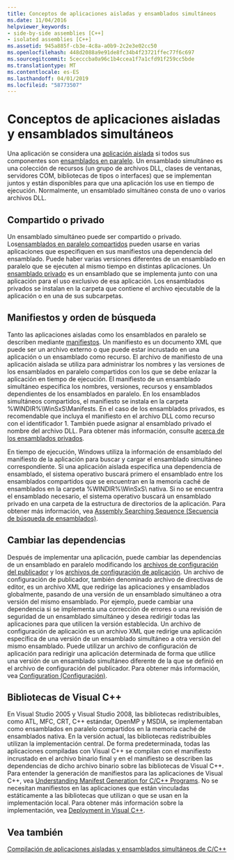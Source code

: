 ```yaml
---
title: Conceptos de aplicaciones aisladas y ensamblados simultáneos
ms.date: 11/04/2016
helpviewer_keywords:
- side-by-side assemblies [C++]
- isolated assemblies [C++]
ms.assetid: 945a885f-cb3e-4c8a-a0b9-2c2e3e02cc50
ms.openlocfilehash: 448d2088a9e91de8fc34b4f23721ffec77f6c697
ms.sourcegitcommit: 5cecccba0a96c1b4ccea1f7a1cfd91f259cc5bde
ms.translationtype: MT
ms.contentlocale: es-ES
ms.lasthandoff: 04/01/2019
ms.locfileid: "58773507"
---
```

# <a name="concepts-of-isolated-applications-and-side-by-side-assemblies"></a>Conceptos de aplicaciones aisladas y ensamblados simultáneos

Una aplicación se considera una [aplicación aislada](/windows/desktop/SbsCs/isolated-applications) si todos sus componentes son [ensamblados en paralelo](/windows/desktop/SbsCs/about-side-by-side-assemblies-). Un ensamblado simultáneo es una colección de recursos (un grupo de archivos DLL, clases de ventanas, servidores COM, bibliotecas de tipos o interfaces) que se implementan juntos y están disponibles para que una aplicación los use en tiempo de ejecución. Normalmente, un ensamblado simultáneo consta de uno o varios archivos DLL.

## <a name="shared-or-private"></a>Compartido o privado

Un ensamblado simultáneo puede ser compartido o privado. Los[ensamblados en paralelo compartidos](https://msdn.microsoft.com/library/aa375996.aspx) pueden usarse en varias aplicaciones que especifiquen en sus manifiestos una dependencia del ensamblado. Puede haber varias versiones diferentes de un ensamblado en paralelo que se ejecuten al mismo tiempo en distintas aplicaciones. Un [ensamblado privado](/windows/desktop/SbsCs/about-private-assemblies-) es un ensamblado que se implementa junto con una aplicación para el uso exclusivo de esa aplicación. Los ensamblados privados se instalan en la carpeta que contiene el archivo ejecutable de la aplicación o en una de sus subcarpetas.

## <a name="manifests-and-search-order"></a>Manifiestos y orden de búsqueda

Tanto las aplicaciones aisladas como los ensamblados en paralelo se describen mediante [manifiestos](/windows/desktop/sbscs/manifests). Un manifiesto es un documento XML que puede ser un archivo externo o que puede estar incrustado en una aplicación o un ensamblado como recurso. El archivo de manifiesto de una aplicación aislada se utiliza para administrar los nombres y las versiones de los ensamblados en paralelo compartidos con los que se debe enlazar la aplicación en tiempo de ejecución. El manifiesto de un ensamblado simultáneo especifica los nombres, versiones, recursos y ensamblados dependientes de los ensamblados en paralelo. En los ensamblados simultáneos compartidos, el manifiesto se instala en la carpeta %WINDIR%\WinSxS\Manifests\. En el caso de los ensamblados privados, es recomendable que incluya el manifiesto en el archivo DLL como recurso con el identificador 1. También puede asignar al ensamblado privado el nombre del archivo DLL. Para obtener más información, consulte [acerca de los ensamblados privados](/windows/desktop/SbsCs/about-private-assemblies-).

En tiempo de ejecución, Windows utiliza la información de ensamblado del manifiesto de la aplicación para buscar y cargar el ensamblado simultáneo correspondiente. Si una aplicación aislada especifica una dependencia de ensamblado, el sistema operativo buscará primero el ensamblado entre los ensamblados compartidos que se encuentran en la memoria caché de ensamblados en la carpeta %WINDIR%\WinSxS\ nativa. Si no se encuentra el ensamblado necesario, el sistema operativo buscará un ensamblado privado en una carpeta de la estructura de directorios de la aplicación. Para obtener más información, vea [Assembly Searching Sequence (Secuencia de búsqueda de ensamblados)](/windows/desktop/SbsCs/assembly-searching-sequence).

## <a name="changing-dependencies"></a>Cambiar las dependencias

Después de implementar una aplicación, puede cambiar las dependencias de un ensamblado en paralelo modificando los [archivos de configuración del publicador](/windows/desktop/SbsCs/publisher-configuration-files) y los [archivos de configuración de aplicación](/windows/desktop/SbsCs/application-configuration-files). Un archivo de configuración de publicador, también denominado archivo de directivas de editor, es un archivo XML que redirige las aplicaciones y ensamblados globalmente, pasando de una versión de un ensamblado simultáneo a otra versión del mismo ensamblado. Por ejemplo, puede cambiar una dependencia si se implementa una corrección de errores o una revisión de seguridad de un ensamblado simultáneo y desea redirigir todas las aplicaciones para que utilicen la versión establecida. Un archivo de configuración de aplicación es un archivo XML que redirige una aplicación específica de una versión de un ensamblado simultáneo a otra versión del mismo ensamblado. Puede utilizar un archivo de configuración de aplicación para redirigir una aplicación determinada de forma que utilice una versión de un ensamblado simultáneo diferente de la que se definió en el archivo de configuración del publicador. Para obtener más información, vea [Configuration (Configuración)](/windows/desktop/SbsCs/configuration).

## <a name="visual-c-libraries"></a>Bibliotecas de Visual C++

En Visual Studio 2005 y Visual Studio 2008, las bibliotecas redistribuibles, como ATL, MFC, CRT, C++ estándar, OpenMP y MSDIA, se implementaban como ensamblados en paralelo compartidos en la memoria caché de ensamblados nativa. En la versión actual, las bibliotecas redistribuibles utilizan la implementación central. De forma predeterminada, todas las aplicaciones compiladas con Visual C++ se compilan con el manifiesto incrustado en el archivo binario final y en el manifiesto se describen las dependencias de dicho archivo binario sobre las bibliotecas de Visual C++. Para entender la generación de manifiestos para las aplicaciones de Visual C++, vea [Understanding Manifest Generation for C/C++ Programs](understanding-manifest-generation-for-c-cpp-programs.md). No se necesitan manifiestos en las aplicaciones que están vinculadas estáticamente a las bibliotecas que utilizan o que se usan en la implementación local. Para obtener más información sobre la implementación, vea [Deployment in Visual C++](../windows/deployment-in-visual-cpp.md).

## <a name="see-also"></a>Vea también

[Compilación de aplicaciones aisladas y ensamblados simultáneos de C/C++](building-c-cpp-isolated-applications-and-side-by-side-assemblies.md)
